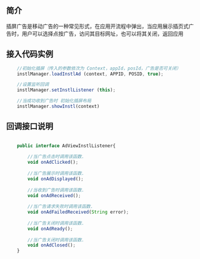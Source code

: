 ## 简介

  插屏广告是移动广告的一种常见形式，在应用开流程中弹出，当应用展示插页式广告时，用户可以选择点按广告，访问其目标网址，也可以将其关闭，返回应用
  
## 接入代码实例
```javascript
	//初始化插屏（传入的参数依次为 Context，appId，posId，广告是否可关闭）
	instlManager.loadInstlAd (context, APPID, POSID, true);

	//设置监听回调	 
	instlManager.setInstlListener (this);

	//当成功收到广告时 初始化插屏布局
	instlManager.showInstl(context)

```

## 回调接口说明
```javascript

	public interface AdViewInstlListener{
    
		//当广告点击时调用该函数. 
   		void onAdClicked();
	
		//当广告展示时调用该函数. 
		void onAdDisplayed();
	
		//当收到广告时调用该函数. 
		void onAdReceived();
	
		//当广告请求失败时调用该函数. 
		void onAdFailedReceived(String error);
	
		//当广告关闭时调用该函数. 
		void onAdReady();
	
		//当广告关闭时调用该函数. 
		void onAdClosed();
	}

```
